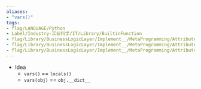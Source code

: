 ```yaml
---
aliases:
- "vars()"
tags:
- flag/LANGUAGE/Python
- Label/Industry-工业科学/IT/Library/BuiltinFunction
- flag/Library/BusinessLogicLayer/Implement__/MetaProgramming/Attribute/Reflection
- flag/Library/BusinessLogicLayer/Implement__/MetaProgramming/Attribute/MonkeyPatching
- flag/Library/BusinessLogicLayer/Implement__/MetaProgramming/Attribute/Namespace
---
```


- Idea
    - `vars()` == `locals()`
    - `vars(obj)` == `obj.__dict__`

